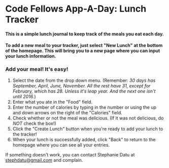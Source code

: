 # Code Fellows App-A-Day: Lunch Tracker

#### This is a simple lunch journal to keep track of the meals you eat each day.

#### To add a new meal to your tracker, just select "New Lunch" at the bottom of the homepage. This will bring you to a new page where you can input your lunch information.

### Add your meal! It's easy!  
  1. Select the date from the drop down menu. (Remember: _30 days has September, April, June, November. All the rest have 31, except for February, which has 28. Unless it's leap year. And the next one isn't until 2016._)  
  2. Enter what you ate in the "Food" field.  
  3. Enter the number of calories by typing in the number or using the up and down arrows on the right of the "Calories" field.  
  4. Check whether or not the meal was delicious. (If it was not delicious, do *NOT* check the box!)  
  5. Click the "Create Lunch" button when you're ready to add your lunch to the tracker!  
  6. When your lunch is successfully added, click "Back" to return to the homepage where you can see all your entries.  

If something doesn't work, you can contact Stephanie Datu at stephdatu@gmail.com and complain.

